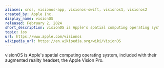 ```yaml
---
aliases: xros, visionos-app, visionos-swift, visionos1, visionos2
created_by: Apple Inc.
display_name: visionOS
released: February 2, 2024
short_description: visionOS is Apple's spatial computing operating system.
topic: ios
url: https://www.apple.com/visionos
wikipedia_url: https://en.wikipedia.org/wiki/VisionOS
---
```

visionOS is Apple's spatial computing operating system, included with their augmented reality headset, the Apple Vision Pro.
